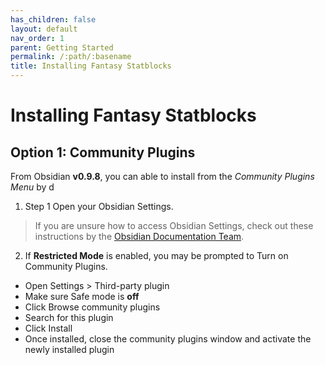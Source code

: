 ```yaml
---
has_children: false
layout: default
nav_order: 1
parent: Getting Started
permalink: /:path/:basename
title: Installing Fantasy Statblocks
---
```


# Installing Fantasy Statblocks

## Option 1: Community Plugins
From Obsidian **v0.9.8**, you can able to install from the *Community Plugins Menu* by d

1. Step 1
Open your Obsidian Settings.

> If you are unsure how to access Obsidian Settings, check out these instructions by the [Obsidian Documentation Team](https://help.obsidian.md/How+to/Change+settings).

2. If **Restricted Mode** is enabled, you may be prompted to Turn on Community Plugins. 



-   Open Settings > Third-party plugin
-   Make sure Safe mode is **off**
-   Click Browse community plugins
-   Search for this plugin
-   Click Install
-   Once installed, close the community plugins window and activate the newly installed plugin